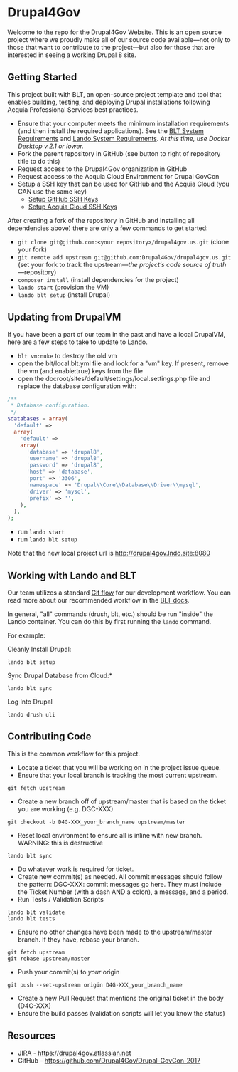 # Drupal4Gov
Welcome to the repo for the Drupal4Gov Website. This is an open source project where we proudly make all of our source code available—not only to those that want to contribute to the project—but also for those that are interested in seeing a working Drupal 8 site.

## Getting Started

This project built with BLT, an open-source project template and tool that enables building, testing, and deploying Drupal installations following Acquia Professional Services best practices.

* Ensure that your computer meets the minimum installation requirements (and then install the required applications). See the [BLT System Requirements](https://docs.acquia.com/blt/install/) and [Lando System Requirements](https://docs.lando.dev/basics/installation.html). *At this time, use Docker Desktop v.2.1 or lower.*
* Fork the parent repository in GitHub (see button to right of repository title to do this)
* Request access to the Drupal4Gov organization in GitHub 
* Request access to the Acquia Cloud Environment for Drupal GovCon
* Setup a SSH key that can be used for GitHub and the Acquia Cloud (you CAN use the same key)
    * [Setup GitHub SSH Keys](https://help.github.com/articles/adding-a-new-ssh-key-to-your-github-account/)
    * [Setup Acquia Cloud SSH Keys](https://docs.acquia.com/acquia-cloud/ssh/generate)

After creating a fork of the repository in GitHub and installing all dependencies above) there are only a few commands to get started:

* `git clone git@github.com:<your repository>/drupal4gov.us.git` (clone your fork)
* `git remote add upstream git@github.com:Drupal4Gov/drupal4gov.us.git` (set your fork to track the upstream—*the project‘s code source of truth*—repository)
* `composer install` (install dependencies for the project)
* `lando start` (provision the VM)
* `lando blt setup` (install Drupal)

## Updating from DrupalVM

If you have been a part of our team in the past and have a local DrupalVM, here are a few steps to take to update to Lando.

* `blt vm:nuke` to destroy the old vm
* open the blt/local.blt.yml file and look for a "vm" key. If present, remove the vm (and enable:true) keys from the file
* open the docroot/sites/default/settings/local.settings.php file and replace the database configuration with:

```php
/**
 * Database configuration.
 */
$databases = array(
  'default' =>
  array(
    'default' =>
    array(
      'database' => 'drupal8',
      'username' => 'drupal8',
      'password' => 'drupal8',
      'host' => 'database',
      'port' => '3306',
      'namespace' => 'Drupal\\Core\\Database\\Driver\\mysql',
      'driver' => 'mysql',
      'prefix' => '',
    ),
  ),
);
```

* run `lando start`
* run `lando blt setup`

Note that the new local project url is http://drupal4gov.lndo.site:8080

## Working with Lando and BLT

Our team utilizes a standard [Git flow](https://www.atlassian.com/git/tutorials/comparing-workflows/gitflow-workflow) for our development workflow. You can read more about our recommended workflow in the [BLT docs](https://docs.acquia.com/blt/developer/dev-workflow/#workflow-example-local-development).

In general, "all" commands (drush, blt, etc.) should be run "inside" the Lando container. You can do this by first running the `lando` command. 

For example:

Cleanly Install Drupal:

`lando blt setup` 

Sync Drupal Database from Cloud:*

`lando blt sync`

Log Into Drupal

`lando drush uli`

## Contributing Code
This is the common workflow for this project.

* Locate a ticket that you will be working on in the project issue queue.
* Ensure that your local branch is tracking the most current upstream.
```
git fetch upstream
```
* Create a new branch off of upstream/master that is based on the ticket you are working (e.g. DGC-XXX)
```
git checkout -b D4G-XXX_your_branch_name upstream/master
```
* Reset local environment to ensure all is inline with new branch. WARNING: this is destructive
```
lando blt sync
```
* Do whatever work is required for ticket.
* Create new commit(s) as needed. All commit messages should follow the pattern: DGC-XXX: commit messages go here. They must include the Ticket Number (with a dash AND a colon), a message, and a period.
* Run Tests / Validation Scripts
```
lando blt validate
lando blt tests
```
* Ensure no other changes have been made to the upstream/master branch. If they have, rebase your branch.
```
git fetch upstream
git rebase upstream/master
```
* Push your commit(s) to *your* origin
```
git push --set-upstream origin D4G-XXX_your_branch_name
```
* Create a new Pull Request that mentions the original ticket in the body (D4G-XXX)
* Ensure the build passes (validation scripts will let you know the status)

## Resources

* JIRA - https://drupal4gov.atlassian.net
* GitHub - https://github.com/Drupal4Gov/Drupal-GovCon-2017
